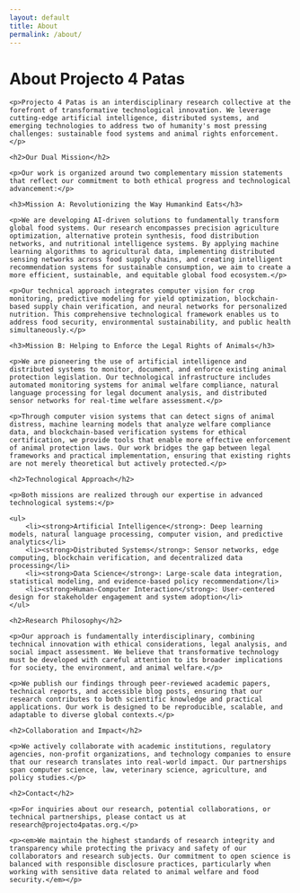 ```yaml
---
layout: default
title: About
permalink: /about/
---
```


<div class="about-page">
    <h1>About Projecto 4 Patas</h1>
    
    <p>Projecto 4 Patas is an interdisciplinary research collective at the forefront of transformative technological innovation. We leverage cutting-edge artificial intelligence, distributed systems, and emerging technologies to address two of humanity's most pressing challenges: sustainable food systems and animal rights enforcement.</p>
    
    <h2>Our Dual Mission</h2>
    
    <p>Our work is organized around two complementary mission statements that reflect our commitment to both ethical progress and technological advancement:</p>
    
    <h3>Mission A: Revolutionizing the Way Humankind Eats</h3>
    
    <p>We are developing AI-driven solutions to fundamentally transform global food systems. Our research encompasses precision agriculture optimization, alternative protein synthesis, food distribution networks, and nutritional intelligence systems. By applying machine learning algorithms to agricultural data, implementing distributed sensing networks across food supply chains, and creating intelligent recommendation systems for sustainable consumption, we aim to create a more efficient, sustainable, and equitable global food ecosystem.</p>
    
    <p>Our technical approach integrates computer vision for crop monitoring, predictive modeling for yield optimization, blockchain-based supply chain verification, and neural networks for personalized nutrition. This comprehensive technological framework enables us to address food security, environmental sustainability, and public health simultaneously.</p>
    
    <h3>Mission B: Helping to Enforce the Legal Rights of Animals</h3>
    
    <p>We are pioneering the use of artificial intelligence and distributed systems to monitor, document, and enforce existing animal protection legislation. Our technological infrastructure includes automated monitoring systems for animal welfare compliance, natural language processing for legal document analysis, and distributed sensor networks for real-time welfare assessment.</p>
    
    <p>Through computer vision systems that can detect signs of animal distress, machine learning models that analyze welfare compliance data, and blockchain-based verification systems for ethical certification, we provide tools that enable more effective enforcement of animal protection laws. Our work bridges the gap between legal frameworks and practical implementation, ensuring that existing rights are not merely theoretical but actively protected.</p>
    
    <h2>Technological Approach</h2>
    
    <p>Both missions are realized through our expertise in advanced technological systems:</p>
    
    <ul>
        <li><strong>Artificial Intelligence</strong>: Deep learning models, natural language processing, computer vision, and predictive analytics</li>
        <li><strong>Distributed Systems</strong>: Sensor networks, edge computing, blockchain verification, and decentralized data processing</li>
        <li><strong>Data Science</strong>: Large-scale data integration, statistical modeling, and evidence-based policy recommendation</li>
        <li><strong>Human-Computer Interaction</strong>: User-centered design for stakeholder engagement and system adoption</li>
    </ul>
    
    <h2>Research Philosophy</h2>
    
    <p>Our approach is fundamentally interdisciplinary, combining technical innovation with ethical considerations, legal analysis, and social impact assessment. We believe that transformative technology must be developed with careful attention to its broader implications for society, the environment, and animal welfare.</p>
    
    <p>We publish our findings through peer-reviewed academic papers, technical reports, and accessible blog posts, ensuring that our research contributes to both scientific knowledge and practical applications. Our work is designed to be reproducible, scalable, and adaptable to diverse global contexts.</p>
    
    <h2>Collaboration and Impact</h2>
    
    <p>We actively collaborate with academic institutions, regulatory agencies, non-profit organizations, and technology companies to ensure that our research translates into real-world impact. Our partnerships span computer science, law, veterinary science, agriculture, and policy studies.</p>
    
    <h2>Contact</h2>
    
    <p>For inquiries about our research, potential collaborations, or technical partnerships, please contact us at research@projecto4patas.org.</p>
    
    <p><em>We maintain the highest standards of research integrity and transparency while protecting the privacy and safety of our collaborators and research subjects. Our commitment to open science is balanced with responsible disclosure practices, particularly when working with sensitive data related to animal welfare and food security.</em></p>
</div>